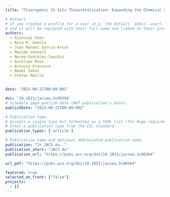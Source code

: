 ```yaml
---
title: "Fluorogenic In Situ Thioacetalization: Expanding the Chemical Space of Fluorescent Probes, Including Unorthodox, Bifurcated, and Mechanosensitive Chalcogen Bonds"

# Authors
# If you created a profile for a user (e.g. the default `admin` user), write the username (folder name) here
# and it will be replaced with their full name and linked to their profile.
authors:
  - Xiaoxiao Chen
  - Rosa M. Gomila
  - Juan Manuel García-Arcos
  - Maxime Vonesch
  - Nerea Gonzalez-Sanchis
  - Aurelien Roux
  - Antonio Frontera
  - Naomi Sakai
  - Stefan Matile


date: '2023-08-21T00:00:00Z'

doi: '10.1021/jacsau.3c00364'
# Schedule page publish date (NOT publication's date).
publishDate: "2023-08-21T00:00:00Z"

# Publication type.
# Accepts a single type but formatted as a YAML list (for Hugo requirements).
# Enter a publication type from the CSL standard.
publication_types: ['article']

# Publication name and optional abbreviated publication name.
publication: "In JACS Au, "
publication_short: "JACS Au"
publication_url: "https://pubs.acs.org/doi/10.1021/jacsau.3c00364"

url_pdf: "https://pubs.acs.org/doi/10.1021/jacsau.3c00364"

featured: true
selected_on_front: ["false"]
projects:
  - []
---
```

